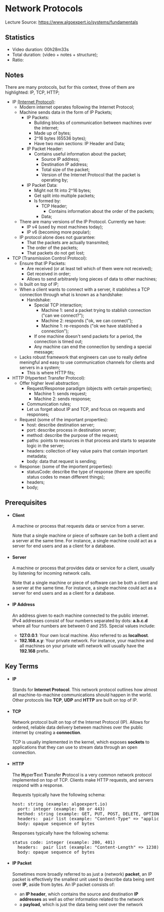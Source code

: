 # Network Protocols

Lecture Source: https://www.algoexpert.io/systems/fundamentals


## Statistics

- Video duration: 00h28m33s
- Total duration:  (video + notes + structure);
- Ratio:


## Notes

There are many protocols, but for this context, three of them are highlighted: IP, TCP, HTTP;

- IP [(Internet Protocol)](https://en.wikipedia.org/wiki/Internet_Protocol):
  - Modern internet operates following the Internet Protocol;
  - Machine sends data in the form of IP Packets;
    - IP Packets:
      - Building blocks of communication between machines over the internet;
      - Made up of bytes;
      - 2^16 bytes (65536 bytes);
      - Have two main sections: IP Header and Data;
    - IP Packet Header:
      - Contains useful information about the packet;
        - Source IP address;
        - Destination IP address;
        - Total size of the packet;
        - Version of the Internet Protocol that the packet is operating by;
    - IP Packet Data:
      - Might not fit into 2^16 bytes;
      - Get split into multiple packets;
      - Is formed by:
        - TCP Header;
          - Contains information about the order of the packets;
        - Data;
  - There are many versions of the IP Protocol. Currently we have:
    - IP v4 (used by most machines today);
    - IP v6 (becoming more popular);
  - IP protocol alone does not guarantee:
    - That the packets are actually transmited;
    - The order of the packets;
    - That packets do not get lost;
- TCP (Transmission Control Protocol):
  - Ensure that IP Packets:
    - Are received (or at least tell which of them were not received);
    - Get received in order;
    - Allows to send arbitrarely long pieces of data to other machines;
  - Is built on top of IP;
  - When a client wants to connect with a server, it stablishes a TCP connection through what is known as a handshake:
    - Handshake: 
      - Special TCP interaction;
        - Machine 1: send a packet trying to stablish connection ("can we connect?");
        - Machine 2: responds ("ok, we can connect");
        - Machine 1: re-responds ("ok we have stablished a connection");
      - If one machine doesn't send packets for a period, the connection is timed out;
      - Any machine can end the connection by sending a special message;
  - Lacks robust framework that engineers can use to really define meningful and easy to use communication channels for clients and servers in a system;
    - This is where HTTP fits;
- HTTP (Hypertext Transfer Protocol):
  - Offer higher level abstraction;
    - Request/Response paradigm (objects with certain properties);
      - Machine 1: sends request;
      - Machine 2: sends response;
    - Communication rules;
    - Let us forget about IP and TCP, and focus on requests and responses;
  - Request (some of the important properties): 
    - host: describe destination server;
    - port: describe process in destination server;
    - method: describe the purpose of the request;
    - paths: points to resources in that process and starts to separate logic in the server;
    - headers: collection of key value pairs that contain important metadata;
    - body: data that request is sending;
  - Response: (some of the importent properties):
    - statusCode: describe the type of response (there are specific status codes to mean different things);
    - headers;
    - body;

## Prerequisites

<ul>
  <li>
    <h4>Client</h4>
    <div>
      <div>
        <p>A machine or process that requests data or service from a server.</p>
        <p>
          Note that a single machine or piece of software can be both a client
          and a server at the same time. For instance, a single machine could
          act as a server for end users and as a client for a database.
        </p>
      </div>
    </div>
  </li>
  <li>
    <h4>Server</h4>
    <div>
      <div>
        <p>
          A machine or process that provides data or service for a client,
          usually by listening for incoming network calls.
        </p>
        <p>
          Note that a single machine or piece of software can be both a client
          and a server at the same time. For instance, a single machine could
          act as a server for end users and as a client for a database.
        </p>
      </div>
    </div>
  </li>
  <li>
    <h4>IP Address</h4>
    <div>
      <div>
        <p>
          An address given to each machine connected to the public internet.
          IPv4 addresses consist of four numbers separated by dots:
          <b>a.b.c.d</b> where all four numbers are between 0 and 255. Special
          values include:
        </p>
        <ul>
          <li>
            <b>127.0.0.1</b>: Your own local machine. Also referred to as
            <b>localhost</b>.
          </li>
          <li>
            <b>192.168.x.y</b>: Your private network. For instance, your machine
            and all machines on your private wifi network will usually have the
            <b>192.168</b> prefix.
          </li>
        </ul>
      </div>
    </div>
  </li>
</ul>


## Key Terms

<ul>
  <li>
    <h4>IP</h4>
    <div>
      <div>
        <p>
          Stands for <b>Internet Protocol</b>. This network protocol outlines
          how almost all machine-to-machine communications should happen in the
          world. Other protocols like <b>TCP</b>, <b>UDP</b> and <b>HTTP</b> are
          built on top of IP.
        </p>
      </div>
    </div>
  </li>
  <li>
    <h4>TCP</h4>
    <div>
      <div>
        <p>
          Network protocol built on top of the Internet Protocol (IP). Allows
          for ordered, reliable data delivery between machines over the public
          internet by creating a <b>connection</b>.
        </p>
        <p>
          TCP is usually implemented in the kernel, which exposes
          <b>sockets</b> to applications that they can use to stream data
          through an open connection.
        </p>
      </div>
    </div>
  </li>
  <li>
    <h4>HTTP</h4>
    <div>
      <div>
        <p>
          The <b>H</b>yper<b>T</b>ext <b>T</b>ransfer <b>P</b>rotocol is a very
          common network protocol implemented on top of TCP. Clients make HTTP
          requests, and servers respond with a response.
        </p>
        <p>Requests typically have the following schema: <br /></p>
        <pre>host: string (example: algoexpert.io)
  port: integer (example: 80 or 443)
  method: string (example: GET, PUT, POST, DELETE, OPTIONS or PATCH)
  headers: <key, value=""> pair list (example: "Content-Type" =&gt; "application/json")
  body: opaque sequence of bytes</key,></pre>
        <p></p>
        <p>Responses typically have the following schema: <br /></p>
        <pre>status code: integer (example: 200, 401)
  headers: <key, value=""> pair list (example: "Content-Length" =&gt; 1238)
  body: opaque sequence of bytes</key,></pre>
        <p></p>
      </div>
    </div>
  </li>
  <li>
    <h4>IP Packet</h4>
    <div>
      <div>
        <p>
          Sometimes more broadly referred to as just a (network) <b>packet</b>,
          an IP packet is effectively the smallest unit used to describe data
          being sent over <b>IP</b>, aside from bytes. An IP packet consists of:
        </p>
        <ul>
          <li>
            an <b>IP header</b>, which contains the source and destination
            <b>IP addresses</b> as well as other information related to the
            network
          </li>
          <li>
            a <b>payload</b>, which is just the data being sent over the network
          </li>
        </ul>
      </div>
    </div>
  </li>
</ul>
